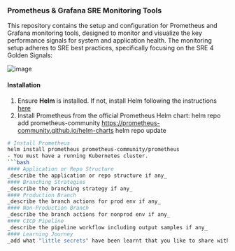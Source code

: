 ### Prometheus & Grafana SRE Monitoring Tools
This repository contains the setup and configuration for Prometheus and Grafana monitoring tools, designed to monitor and visualize the key performance signals for system and application health. The monitoring setup adheres to SRE best practices, specifically focusing on the SRE 4 Golden Signals: 

![image](https://github.com/user-attachments/assets/cdead711-a757-4277-8c0d-1714588aae81)


#### **Installation** 
1. Ensure **Helm** is installed. If not, install Helm following the instructions [here](https://helm.sh/docs/intro/install/)
2. Install Prometheus from the official Prometheus Helm chart:
helm repo add prometheus-community https://prometheus-community.github.io/helm-charts
helm repo update
```bash
# Install Prometheus
helm install prometheus prometheus-community/prometheus
- You must have a running Kubernetes cluster.
```bash
#### Application or Repo Structure
_describe the application or repo structure if any_
#### Branching Strategies
_describe the branching strategy if any_
#### Production Branch
_describe the branch actions for prod env if any_
#### Non-Production Branch
_describe the branch actions for nonprod env if any_
#### CICD Pipeline
_describe the pipeline workflow including output samples if any_
#### Learning Journey
_add what "little secrets" have been learnt that you like to share with others_ 

